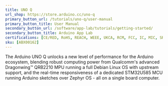 ```yaml
---
title: UNO Q
url_shop: https://store.arduino.cc/uno-q
primary_button_url: /tutorials/uno-q/user-manual
primary_button_title: User Manual
secondary_button_url: /software/app-lab/tutorials/getting-started/
secondary_button_title: Arduino App Lab
certifications: [CE/RED, RoHS, REACH, WEEE, UKCA, RCM, FCC, IC, MIC, SRRC, NCC, WPC, Bluetooth, KC, Anatel, ICASA]
sku: [ABX00162]
---
```


The Arduino UNO Q unlocks a new level of performance for the Arduino ecosystem, blending robust computing power from Qualcomm's advanced Dragonwing™ QRB2210 MPU running a full Debian Linux OS with upstream support, and the real-time responsiveness of a dedicated STM32U585 MCU running Arduino sketches over Zephyr OS - all on a single board computer.
